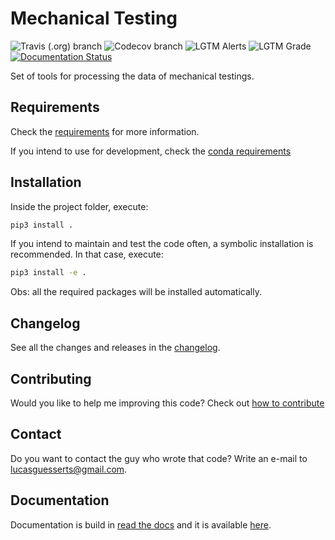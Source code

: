 # Mechanical Testing

![Travis (.org) branch](https://img.shields.io/travis/lucasguesserts/mechanical_testing/master?label=build)
![Codecov branch](https://img.shields.io/codecov/c/github/lucasguesserts/mechanical_testing/master?label=coverage)
![LGTM Alerts](https://img.shields.io/lgtm/alerts/github/lucasguesserts/mechanical_testing?label=LGTM%20alerts)
![LGTM Grade](https://img.shields.io/lgtm/grade/python/github/lucasguesserts/mechanical_testing)
[![Documentation Status](https://readthedocs.org/projects/mechanical-testing/badge/?version=latest)](https://mechanical-testing.readthedocs.io/en/latest/?badge=latest)

Set of tools for processing the data of mechanical testings.

## Requirements

Check the [requirements](./setup.py) for more information.

If you intend to use for development,
check the
[conda requirements](./mechanical_testing_requirements.txt)

## Installation

Inside the project folder, execute:

```bash
pip3 install .
```

If you intend to maintain and test the code often,
a symbolic installation is recommended. In that
case, execute:

```bash
pip3 install -e .
```

Obs: all the required packages will be installed automatically.

## Changelog

See all the changes and releases in the [changelog](./CHANGELOG.md).

## Contributing

Would you like to help me improving this code? Check out [how to contribute](./CONTRIBUTING.md)

## Contact

Do you want to contact the guy who wrote that code? Write an e-mail to <lucasguesserts@gmail.com>.

## Documentation

Documentation is build in [read the docs](https://readthedocs.org/) and it is
available [here](https://mechanical-testing.readthedocs.io).
